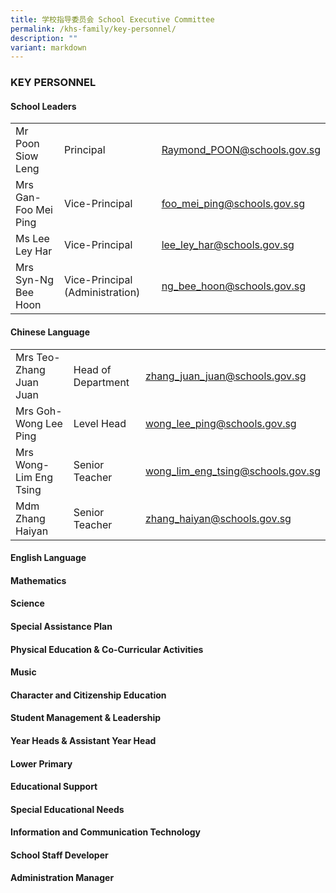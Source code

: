 ```yaml
---
title: 学校指导委员会 School Executive Committee
permalink: /khs-family/key-personnel/
description: ""
variant: markdown
---
```

### KEY PERSONNEL

#### School Leaders

|  |  |  |
| -------- | -------- | -------- |
| Mr Poon Siow Leng | Principal | [Raymond\_POON@schools.gov.sg](mailto:Raymond_POON@schools.gov.sg)|
| Mrs Gan-Foo Mei Ping | Vice-Principal | [foo\_mei\_ping@schools.gov.sg](mailto:foo_mei_ping@schools.gov.sg)|
| Ms Lee Ley Har | Vice-Principal | [lee\_ley\_har@schools.gov.sg](mailto:lee_ley_har@schools.gov.sg)|
| Mrs Syn-Ng Bee Hoon | Vice-Principal (Administration) | [ng\_bee\_hoon@schools.gov.sg](mailto:ng_bee_hoon@schools.gov.sg)|



#### Chinese Language

|  |  |  |
| -------- | -------- | -------- |
| Mrs Teo-Zhang Juan Juan | Head of Department |[zhang\_juan\_juan@schools.gov.sg](mailto:zhang_juan_juan@schools.gov.sg)|
| Mrs Goh-Wong Lee Ping | Level Head |[wong\_lee\_ping@schools.gov.sg](mailto:wong_lee_ping@schools.gov.sg) |
| Mrs Wong-Lim Eng Tsing | Senior Teacher |[wong\_lim\_eng\_tsing@schools.gov.sg](mailto:wong_lim_eng_tsing@schools.gov.sg) |
| Mdm Zhang Haiyan | Senior Teacher |[zhang\_haiyan@schools.gov.sg](mailto:zhang_haiyan@schools.gov.sg) |


#### English Language



#### Mathematics



#### Science



#### Special Assistance Plan



#### Physical Education &amp; Co-Curricular Activities



#### Music



#### Character and Citizenship Education



#### Student Management &amp; Leadership



#### Year Heads &amp; Assistant Year Head


#### Lower Primary



#### Educational Support



#### Special Educational Needs



#### Information and Communication Technology



#### School Staff Developer



#### Administration Manager